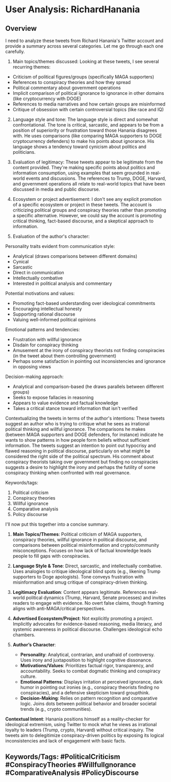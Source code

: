 # User Analysis: RichardHanania

## Overview

<think>
I need to analyze these tweets from Richard Hanania's Twitter account and provide a summary across several categories. Let me go through each one carefully.

1. Main topics/themes discussed:
Looking at these tweets, I see several recurring themes:
- Criticism of political figures/groups (specifically MAGA supporters)
- References to conspiracy theories and how they spread
- Political commentary about government operations
- Implicit comparison of political ignorance to ignorance in other domains (like cryptocurrency with DOGE)
- References to media narratives and how certain groups are misinformed 
- Critique of obsession with certain controversial topics (like race and IQ)

2. Language style and tone:
The language style is direct and somewhat confrontational. The tone is critical, sarcastic, and appears to be from a position of superiority or frustration toward those Hanania disagrees with. He uses comparisons (like comparing MAGA supporters to DOGE cryptocurrency defenders) to make his points about ignorance. His language shows a tendency toward cynicism about politics and politicians.

3. Evaluation of legitimacy:
These tweets appear to be legitimate from the content provided. They're making specific points about politics and information consumption, using examples that seem grounded in real-world events and discussions. The references to Trump, DOGE, Harvard, and government operations all relate to real-world topics that have been discussed in media and public discourse.

4. Ecosystem or project advertisement:
I don't see any explicit promotion of a specific ecosystem or project in these tweets. The account is criticizing political groups and conspiracy theories rather than promoting a specific alternative. However, we could say the account is promoting critical thinking, fact-based discourse, and a skeptical approach to information.

5. Evaluation of the author's character:

Personality traits evident from communication style:
- Analytical (draws comparisons between different domains)
- Cynical
- Sarcastic
- Direct in communication
- Intellectually combative
- Interested in political analysis and commentary

Potential motivations and values:
- Promoting fact-based understanding over ideological commitments
- Encouraging intellectual honesty
- Supporting rational discourse
- Valuing well-informed political opinions

Emotional patterns and tendencies:
- Frustration with willful ignorance
- Disdain for conspiracy thinking
- Amusement at the irony of conspiracy theorists not finding conspiracies (in the tweet about them controlling government)
- Perhaps some satisfaction in pointing out inconsistencies and ignorance in opposing views

Decision-making approach:
- Analytical and comparison-based (he draws parallels between different groups)
- Seeks to expose fallacies in reasoning
- Appears to value evidence and factual knowledge
- Takes a critical stance toward information that isn't verified

Contextualizing the tweets in terms of the author's intentions:
These tweets suggest an author who is trying to critique what he sees as irrational political thinking and willful ignorance. The comparisons he makes (between MAGA supporters and DOGE defenders, for instance) indicate he wants to show patterns in how people form beliefs without sufficient information. The tweets suggest an intention to point out hypocrisy and flawed reasoning in political discourse, particularly on what might be considered the right side of the political spectrum. His comment about conspiracy theorists taking over government but finding no conspiracies suggests a desire to highlight the irony and perhaps the futility of some conspiracy thinking when confronted with real governance.

Keywords/tags:
1. Political criticism
2. Conspiracy theories
3. Willful ignorance
4. Comparative analysis
5. Policy discourse

I'll now put this together into a concise summary.
</think>

1. **Main Topics/Themes**: Political criticism of MAGA supporters, conspiracy theories, willful ignorance in political discourse, and comparisons between political misinformation and crypto/community misconceptions. Focuses on how lack of factual knowledge leads people to fill gaps with conspiracies.

2. **Language Style & Tone**: Direct, sarcastic, and intellectually combative. Uses analogies to critique ideological blind spots (e.g., likening Trump supporters to Doge apologists). Tone conveys frustration with misinformation and smug critique of conspiracy-driven thinking.

3. **Legitimacy Evaluation**: Content appears legitimate. References real-world political dynamics (Trump, Harvard, Senate processes) and invites readers to engage with evidence. No overt false claims, though framing aligns with anti-MAGA/critical perspectives.

4. **Advertised Ecosystem/Project**: Not explicitly promoting a project. Implicitly advocates for evidence-based reasoning, media literacy, and systemic awareness in political discourse. Challenges ideological echo chambers.

5. **Author’s Character**:
   - **Personality**: Analytical, contrarian, and unafraid of controversy. Uses irony and juxtaposition to highlight cognitive dissonance.
   - **Motivations/Values**: Prioritizes factual rigor, transparency, and accountability. Seeks to combat dogmatic thinking and conspiracy culture.
   - **Emotional Patterns**: Displays irritation at perceived ignorance, dark humor in pointing out ironies (e.g., conspiracy theorists finding no conspiracies), and a defensive skepticism toward groupthink.
   - **Decision-Making**: Relies on pattern recognition and comparative logic. Joins dots between political behavior and broader societal trends (e.g., crypto communities).

**Contextual Intent**: Hanania positions himself as a reality-checker for ideological extremism, using Twitter to mock what he views as irrational loyalty to leaders (Trump, crypto, Harvard) without critical inquiry. The tweets aim to delegitimize conspiracy-driven politics by exposing its logical inconsistencies and lack of engagement with basic facts.

**Keywords/Tags**: #PoliticalCriticism #ConspiracyTheories #WillfulIgnorance #ComparativeAnalysis #PolicyDiscourse
---
